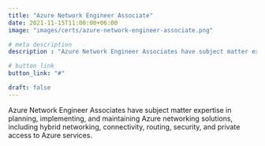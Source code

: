 ```yaml
---
title: "Azure Network Engineer Associate"
date: 2021-11-15T11:00:00+06:00
image: "images/certs/azure-network-engineer-associate.png"

# meta description
description : "Azure Network Engineer Associates have subject matter expertise in planning, implementing, and maintaining Azure networking solutions, including hybrid networking, connectivity, routing, security, and private access to Azure services."

# button link
button_link: "#"

draft: false
---
```


Azure Network Engineer Associates have subject matter expertise in planning, implementing, and maintaining Azure networking solutions, including hybrid networking, connectivity, routing, security, and private access to Azure services.
